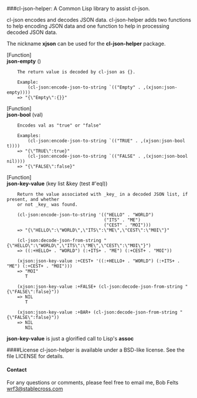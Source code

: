###cl-json-helper:  A Common Lisp library to assist cl-json.

cl-json encodes and decodes JSON data.  cl-json-helper adds two functions to help encoding
JSON data and one function to help in processing decoded JSON data.

The nickname **xjson** can be used for the **cl-json-helper** package.

[Function]<br>
**json-empty** ()

		The return value is decoded by cl-json as {}.
		
		Example:
			(cl-json:encode-json-to-string `(("Empty" . ,(xjson:json-empty))))
		=> "{\"Empty\":{}}"
		

[Function]<br>
**json-bool** (val)

		Encodes val as "true" or "false"
	
		Examples:
			(cl-json:encode-json-to-string `(("TRUE" . ,(xjson:json-bool t))))
		=> "{\"TRUE\":true}"
			(cl-json:encode-json-to-string `(("FALSE" . ,(xjson:json-bool nil))))
		=> "{\"FALSE\":false}"

[Function]<br>
**json-key-value** (key list &key (test #'eql))

		Return the value associated with _key_ in a decoded JSON list, if present, and whether
		or not _key_ was found.
		
		(cl-json:encode-json-to-string '(("HELLO" . "WORLD")
		                                 ("ITS" . "ME")
		                                 ("CEST" . "MOI")))
		=> "{\"HELLO\":\"WORLD\",\"ITS\":\"ME\",\"CEST\":\"MOI\"}"
		
		(cl-json:decode-json-from-string "{\"HELLO\":\"WORLD\",\"ITS\":\"ME\",\"CEST\":\"MOI\"}")
		=> ((:+HELLO+ . "WORLD") (:+ITS+ . "ME") (:+CEST+ . "MOI"))
		
		(xjson:json-key-value :+CEST+ '((:+HELLO+ . "WORLD") (:+ITS+ . "ME") (:+CEST+ . "MOI")))
		=> "MOI"
		   T
		
		(xjson:json-key-value :+FALSE+ (cl-json:decode-json-from-string "{\"FALSE\":false}"))
		=> NIL
		   T
		
		(xjson:json-key-value :+BAR+ (cl-json:decode-json-from-string "{\"FALSE\":false}"))
		=> NIL
		   NIL
		  
**json-key-value** is just a glorified call to Lisp's **assoc** 
		
####License
cl-json-helper is available under a BSD-like license.  See the file LICENSE for
details.

#### Contact
For any questions or comments, please feel free to email me, Bob Felts
<wrf3@stablecross.com>
